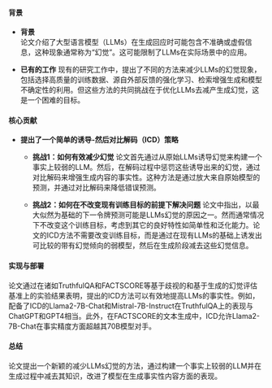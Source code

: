 #### 背景
- **背景**       
    论文介绍了大型语言模型（LLMs）在生成回应时可能包含不准确或虚假信息，这种现象通常称为“幻觉”。这可能限制了LLMs在实际场景中的应用。

- **已有的工作**
    现有的研究工作中，提出了不同的方法来减少LLMs的幻觉现象，包括选择高质量的训练数据、源自外部反馈的强化学习、检索增强生成和模型不确定性的利用。但这些方法的共同挑战在于优化LLMs去减产生成幻觉，这是一个困难的目标。

#### 核心贡献
- **提出了一个简单的诱导-然后对比解码（ICD）策略**
    - **挑战1：如何有效减少幻觉**
        论文首先通过从原始LLMs诱导幻觉来构建一个事实上较弱的LLM。然后，在解码过程中惩罚这些诱导出来的幻觉，通过对比解码来增强生成内容的事实性。这种方法是通过放大来自原始模型的预测，并通过对比解码来降低错误预测。

    - **挑战2：如何在不改变现有训练目标的前提下解决问题**
        论文中指出，以最大似然为基础的下一令牌预测可能是LLMs幻觉的原因之一。然而通常情况下不改变这个训练目标，考虑到其它的良好特性如简单性和泛化能力。论文的ICD方法不需要改变训练目标，而是通过在现有LLMs的基础上诱发出可比较的带有幻觉倾向的弱模型，然后在生成阶段减去这些幻觉信息。

#### 实现与部署
论文通过在诸如TruthfulQA和FACTSCORE等基于歧视的和基于生成的幻觉评估基准上的实验结果表明，提出的ICD方法可以有效地提高LLMs的事实性。例如，配备了ICD的Llama2-7B-Chat和Mistral-7B-Instruct在TruthfulQA上的表现与ChatGPT和GPT4相当。此外，在FACTSCORE的文本生成中，ICD允许Llama2-7B-Chat在事实精度方面超越其70B模型对手。

#### 总结
论文提出一个新颖的减少LLMs幻觉的方法，通过构建一个事实上较弱的LLM并在生成过程中减去其知识，改进了模型在生成事实性内容方面的表现。